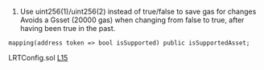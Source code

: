 1. Use uint256(1)/uint256(2) instead of true/false to save gas for changes
Avoids a Gsset (20000 gas) when changing from false to true, after having been true in the past. 
```
mapping(address token => bool isSupported) public isSupportedAsset;
```
LRTConfig.sol [L15](https://github.com/code-423n4/2023-11-kelp/blob/4b34abc952205e2a34bff893a0de0c75b8052149/src/LRTConfig.sol#L15)